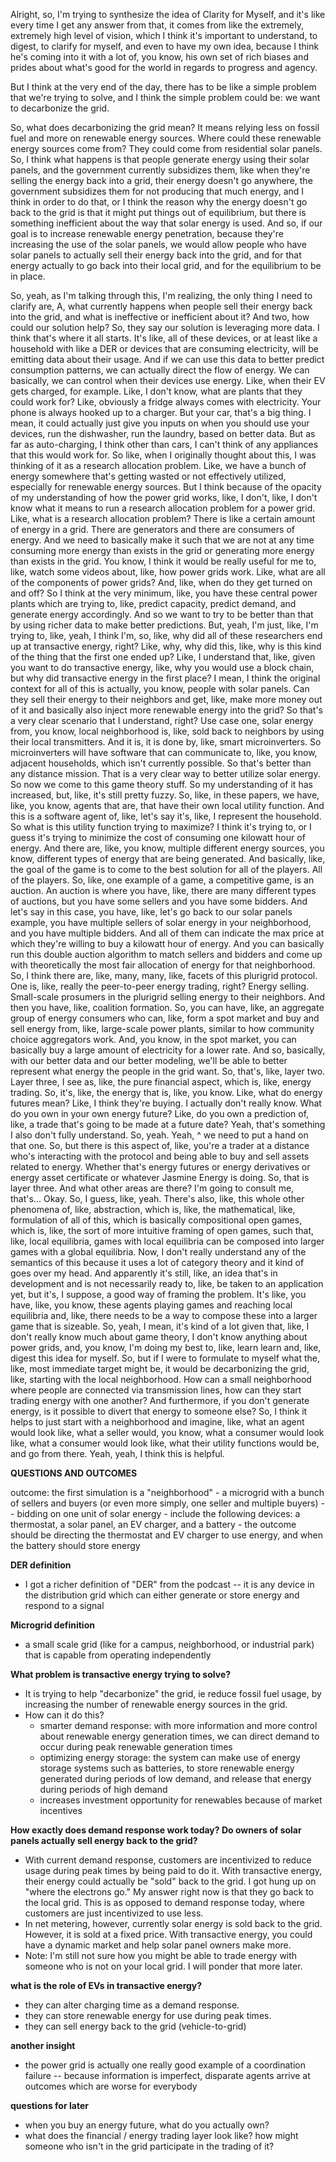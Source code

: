 

  Alright, so, I'm trying to synthesize the idea of Clarity for Myself, and it's like
  every time I get any answer from that, it comes from like the extremely, extremely high level of vision, which I think it's important to understand, to digest, to clarify for myself, and even to have my own idea, because I think he's coming into it with a lot of, you know,
  his own set of rich biases and prides about what's good for the world in regards to
  progress and agency. 
  
  But I think at the very end of the day, there has to be like a simple
  problem that we're trying to solve, and I think the simple problem could be:  we want to decarbonize the grid. 
  
  So, what does decarbonizing the grid mean? It means relying less on fossil
  fuel and more on renewable energy sources. Where could these renewable energy sources come from? They could come from residential solar panels. So, I think what happens is that people generate energy using their solar panels, and the government currently subsidizes them, like when they're selling the energy back into a grid, their energy doesn't go anywhere, the government subsidizes them for not producing that much energy, and I think in order to
  do that, or I think the reason why the energy doesn't go back to the grid is that it might put things out of equilibrium, but there is something inefficient about the way that solar energy is used. And so, if our goal is to increase renewable energy penetration, because they're increasing the use of the solar panels, we would allow people who have solar panels to actually sell their energy back into the grid, and for that energy actually to go back
  into their local grid, and for the equilibrium to be in place. 
  
  So, yeah, as I'm talking through this, I'm realizing, the only thing I need to clarify are, A, what currently happens
  when people sell their energy back into the grid, and what is ineffective or inefficient
  about it? And two, how could our solution help? So, they say our solution is leveraging
  more data. I think that's where it all starts. It's like, all of these devices, or at least
  like a household with like a DER or devices that are consuming electricity, will be emitting
  data about their usage. And if we can use this data to better predict consumption patterns,
  we can actually direct the flow of energy. We can basically, we can control when their
  devices use energy. Like, when their EV gets charged, for example. Like, I don't know,
  what are plants that they could work for? Like, obviously a fridge always comes with
  electricity. Your phone is always hooked up to a charger. But your car, that's a big
  thing. I mean, it could actually just give you inputs on when you should use your devices,
  run the dishwasher, run the laundry, based on better data. But as far as auto-charging,
  I think other than cars, I can't think of any appliances that this would work for.
  So like, when I originally thought about this, I was thinking of it as a research allocation
  problem. Like, we have a bunch of energy somewhere that's getting wasted or not effectively
  utilized, especially for renewable energy sources. But I think because of the opacity of my understanding
  of how the power grid works, like, I don't, like, I don't know what it means to run a
  research allocation problem for a power grid. Like, what is a research allocation problem?
  There is like a certain amount of energy in a grid. There are generators and there are
  consumers of energy. And we need to basically make it such that we are not at any time consuming
  more energy than exists in the grid or generating more energy than exists in the grid. You know,
  I think it would be really useful for me to, like, watch some videos about, like, how power
  grids work. Like, what are all of the components of power grids? And, like, when do they get
  turned on and off? So I think at the very minimum, like, you have these central power
  plants which are trying to, like, predict capacity, predict demand, and generate energy
  accordingly. And so we want to try to be better than that by using richer data to make better
  predictions. But, yeah, I'm just, like, I'm trying to, like, yeah, I think I'm, so, like,
  why did all of these researchers end up at transactive energy, right? Like, why, why did
  this, like, why is this kind of the thing that the first one ended up? Like, I understand
  that, like, given you want to do transactive energy, like, why you would use a block chain,
  but why did transactive energy in the first place? I mean, I think the original context
  for all of this is actually, you know, people with solar panels. Can they sell their energy
  to their neighbors and get, like, make more money out of it and basically also inject
  more renewable energy into the grid? So that's a very clear scenario that I understand, right?
  Use case one, solar energy from, you know, local neighborhood is, like, sold back to
  neighbors by using their local transmitters. And it is, it is done by, like, smart microinverters.
  So microinverters will have software that can communicate to, like, you know, adjacent
  households, which isn't currently possible. So that's better than any distance mission.
  That is a very clear way to better utilize solar energy.
  So now we come to this game theory stuff. So my understanding of it has increased, but,
  like, it's still pretty fuzzy. So, like, in these papers, we have, like, you know, agents
  that are, that have their own local utility function. And this is a software agent of,
  like, let's say it's, like, I represent the household. So what is this utility function
  trying to maximize? I think it's trying to, or I guess it's trying to minimize the cost of
  consuming one kilowatt hour of energy. And there are, like, you know, multiple different
  energy sources, you know, different types of energy that are being generated. And basically,
  like, the goal of the game is to come to the best solution for all of the players.
  All of the players. So, like, one example of a game, a competitive game, is an auction.
  An auction is where you have, like, there are many different types of auctions, but you have
  some sellers and you have some bidders. And let's say in this case,
  you have, like, let's go back to our solar panels example, you have multiple sellers
  of solar energy in your neighborhood, and you have multiple bidders. And all of them
  can indicate the max price at which they're willing to buy a kilowatt hour of energy.
  And you can basically run this double auction algorithm to match sellers and bidders and come
  up with theoretically the most fair allocation of energy for that neighborhood.
  So, I think there are, like, many, many, like, facets of this plurigrid protocol.
  One is, like, really the peer-to-peer energy trading, right? Energy selling. Small-scale
  prosumers in the plurigrid selling energy to their neighbors. And then you have, like,
  coalition formation. So, you can have, like, an aggregate group of energy consumers who can,
  like, form a spot market and buy and sell energy from, like, large-scale power plants, similar to
  how community choice aggregators work. And, you know, in the spot market, you can basically buy
  a large amount of electricity for a lower rate. And so, basically, with our better data and our
  better modeling, we'll be able to better represent what energy the people in the grid want. So,
  that's, like, layer two. Layer three, I see as, like, the pure financial aspect, which is, like,
  energy trading. So, it's, like, the energy that is, like, you know. Like, what do energy
  futures mean? Like, I think they're buying. I actually don't really know. What do you own in
  your own energy future? Like, do you own a prediction of, like, a trade that's going to be
  made at a future date? Yeah, that's something I also don't fully understand. So, yeah. Yeah,
^  we need to put a hand on that one. So, but there is this aspect of, like, you're a trader at a
  distance who's interacting with the protocol and being able to buy and sell assets related to
  energy. Whether that's energy futures or energy derivatives or energy asset certificate or whatever
  Jasmine Energy is doing. So, that is layer three. And what other areas are there?
  I'm going to consult me, that's...
  Okay.
  So, I guess, like, yeah. There's also, like, this whole other
  phenomena of, like, abstraction, which is, like, the mathematical, like, formulation of all of
  this, which is basically compositional open games, which is, like, the sort of more intuitive framing
  of open games, such that, like, local equilibria, games with local equilibria can be composed into
  larger games with a global equilibria. Now, I don't really understand any of the semantics of this
  because it uses a lot of category theory and it kind of goes over my head. And apparently it's still,
  like, an idea that's in development and is not necessarily ready to, like, be taken to an
  application yet, but it's, I suppose, a good way of framing the problem. It's like,
  you have, like, you know, these agents playing games and reaching local equilibria
  and, like, there needs to be a way to compose these into a larger game that is sizeable.
  So, yeah, I mean, it's kind of a lot given that, like, I don't really know much about game theory,
  I don't know anything about power grids, and, you know, I'm doing my best to, like, learn
  learn and, like, digest this idea for myself.
  So, but if I were to formulate to myself what the, like, most immediate target might be,
  it would be decarbonizing the grid, like, starting with the local neighborhood. How can
  a small neighborhood where people are connected via transmission lines, how can they start trading
  energy with one another? And furthermore, if you don't generate energy, is it possible to
  divert that energy to someone else? So, I think it helps to just start with a neighborhood
  and imagine, like, what an agent would look like, what a seller would, you know, what a
  consumer would look like, what a consumer would look like, what their utility functions would be,
  and go from there. Yeah, yeah, I think this is helpful.

**QUESTIONS AND OUTCOMES**

outcome: the first simulation is a "neighborhood" - a microgrid with a bunch of sellers and buyers (or even more simply, one seller and multiple buyers) -- bidding on one unit of solar energy 
	- include the following devices: a thermostat, a solar panel, an EV charger, and a battery
	- the outcome should be directing the thermostat and EV charger to use energy, and when the battery should store energy 

**DER definition**

- I got a richer definition of "DER" from the podcast -- it is any device in the distribution grid which can either generate or store energy and respond to a signal 

**Microgrid definition**

- a small scale grid (like for a campus, neighborhood, or industrial park) that is capable from operating independently

**What problem is transactive energy trying to solve?**

- It is trying to help "decarbonize" the grid, ie reduce fossil fuel usage, by increasing the number of renewable energy sources in the grid. 
- How can it do this? 
	- smarter demand response: with more information and more control about renewable energy generation times, we can direct demand to occur during peak renewable generation times
	- optimizing energy storage: the system can make use of energy storage systems such as batteries, to store renewable energy generated during periods of low demand, and release that energy during periods of high demand
	- increases investment opportunity for renewables because of market incentives 

**How exactly does demand response work today? Do owners of solar panels actually sell energy back to the grid?**

- With current demand response, customers are incentivized to reduce usage during peak times by being paid to do it. With transactive energy, their energy could actually be "sold" back to the grid. I got hung up on "where the electrons go." My answer right now is that they go back to the local grid. This is as opposed to demand response today, where customers are just incentivized to use less. 
- In net metering, however, currently solar energy is sold back to the grid. However, it is sold at a fixed price. With transactive energy, you could have a dynamic market and help solar panel owners make more. 
- Note: I'm still not sure how you might be able to trade energy with someone who is not on your local grid. I will ponder that more later. 

**what is the role of EVs in transactive energy?**

- they can alter charging time as a demand response. 
- they can store renewable energy for use during peak times. 
- they can sell energy back to the grid (vehicle-to-grid)

**another insight**

- the power grid is actually one really good example of a coordination failure -- because information is imperfect, disparate agents arrive at outcomes which are worse for everybody 

**questions for later**

- when you buy an energy future, what do you actually own? 
- what does the financial / energy trading layer look like? how might someone who isn't in the grid participate in the trading of it? 


